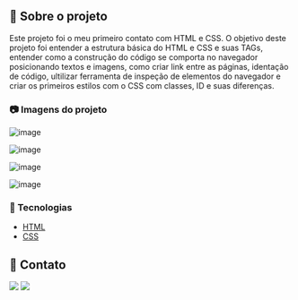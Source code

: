 ## :star2: Sobre o projeto

<p>Este projeto foi o meu primeiro contato com HTML e CSS. O objetivo deste projeto foi entender a estrutura básica do HTML e CSS e suas TAGs, 
entender como a construção do código se comporta no navegador posicionando textos e imagens, como criar link entre as páginas,
identação de código, ultilizar ferramenta de inspeção de elementos do navegador e criar os primeiros estilos com o CSS com classes,
ID e suas diferenças.</p>

### :camera: Imagens do projeto

![image ](https://user-images.githubusercontent.com/101264784/179302156-1b0842e1-00cd-4d1b-81af-a705bd4c360e.png)

![image](https://user-images.githubusercontent.com/101264784/179302213-120a7ad2-77eb-4dd9-9cfb-c84faf3298eb.png)

![image](https://user-images.githubusercontent.com/101264784/179302242-ea329211-4098-4fb0-a93e-d87159274a03.png)

![image](https://user-images.githubusercontent.com/101264784/179302346-6dba5104-5901-4291-b9cb-6e54ca76b644.png)

### :space_invader: Tecnologias


  <ul>
    <li><a href="https://developer.mozilla.org/pt-BR/docs/Web/HTML">HTML</a></li>
    <li><a href="https://developer.mozilla.org/pt-BR/docs/Web/CSS">CSS</a></li>
  </ul>

## :handshake: Contato

<a href="https://www.linkedin.com/in/rodrigo-dev/" target="_blank">
<img src="https://img.shields.io/badge/LinkedIn-0077B5?style=for-the-badge&logo=linkedin&logoColor=white"></a>      
<a href = "mailto:digo.s.oliv@gmail.com@gmail.com"><img src="https://img.shields.io/badge/-Gmail-%23333?style=for-the-badge&logo=gmail&logoColor=white" target="_blank"></a>




